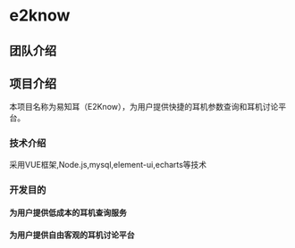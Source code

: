 # e2know

## 团队介绍

## 项目介绍

本项目名称为易知耳（E2Know），为用户提供快捷的耳机参数查询和耳机讨论平台。

### 技术介绍

采用VUE框架,Node.js,mysql,element-ui,echarts等技术

### 开发目的

#### 为用户提供低成本的耳机查询服务

#### 为用户提供自由客观的耳机讨论平台

